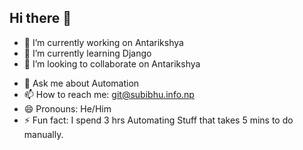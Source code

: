 ## Hi there 👋

- 🔭 I’m currently working on Antarikshya
- 🌱 I’m currently learning Django
- 👯 I’m looking to collaborate on Antarikshya
<!--- - 🤔 I’m looking for help with ... --->
- 💬 Ask me about Automation
- 📫 How to reach me: git@subibhu.info.np
- 😄 Pronouns: He/Him
- ⚡ Fun fact: I spend 3 hrs Automating Stuff that takes 5 mins to do manually.

